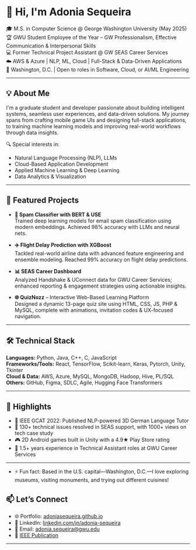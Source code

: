 # 👋 Hi, I'm Adonia Sequeira

🎓 M.S. in Computer Science @ George Washington University (May 2025)  
🏆 GWU Student Employee of the Year – GW Professionalism, Effective Communication & Interpersonal Skills  
💻 Former Technical Project Assistant @ GW SEAS Career Services  
☁️ AWS & Azure | NLP, ML, Cloud | Full-Stack & Data-Driven Applications  
📍 Washington, D.C. | Open to roles in Software, Cloud, or AI/ML Engineering

---

## 💡 About Me

I'm a graduate student and developer passionate about building intelligent systems, seamless user experiences, and data-driven solutions. My journey spans from crafting mobile game UIs and designing full-stack applications, to training machine learning models and improving real-world workflows through data insights.

🔍 Special interests in:
- Natural Language Processing (NLP), LLMs
- Cloud-Based Application Development
- Applied Machine Learning & Deep Learning
- Data Analytics & Visualization

---

## 🚀 Featured Projects

- **📧 Spam Classifier with BERT & USE**  
  Trained deep learning models for email spam classification using modern embeddings. Achieved 98% accuracy with LLMs and neural nets.

- **✈️ Flight Delay Prediction with XGBoost**  
  Tackled real-world airline data with advanced feature engineering and ensemble modeling. Reached 99% accuracy on flight delay predictions.

- **📊 SEAS Career Dashboard**  
  Analyzed Handshake & UConnect data for GWU Career Services; enhanced reporting & engagement strategies using actionable insights.

- **🌐 QuizNozz** – Interactive Web-Based Learning Platform  
  Designed a dynamic 13-page quiz site using HTML, CSS, JS, PHP & MySQL, complete with animations, invitation codes & UX-focused navigation.

---

## 🛠️ Technical Stack

**Languages:** Python, Java, C++, C, JavaScript  
**Frameworks/Tools:** React, TensorFlow, Scikit-learn, Keras, Pytorch, Unity, Tkinter  
**Cloud & Data:** AWS, Azure, MySQL, MongoDB, Hadoop, Hive, PL/SQL  
**Others:** GitHub, Figma, SDLC, Agile, Hugging Face Transformers

---

## 🏅 Highlights

- 📜 IEEE GCAT 2022: Published NLP-powered 3D German Language Tutor  
- 🧪 130+ technical issues resolved in SEAS support, with 1000+ views on tech case study  
- 🎮 2D Android games built in Unity with a 4.9★ Play Store rating  
- 💼 1.5+ years experience in Technical Assistant roles at GWU Career Services

---
- ⚡ Fun fact: Based in the U.S. capital—Washington, D.C.—I love exploring museums, visiting monuments, and trying out different cuisines!

## 📫 Let’s Connect

- 🌐 Portfolio: [adoniasequeira.github.io](https://adoniasequeira.github.io/Adonia_Sequeira.github.io/)  
- 🔗 LinkedIn: [linkedin.com/in/adonia-sequeira](https://www.linkedin.com/in/adonia-sequeira)  
- 📧 Email: adonia.sequeira@gwu.edu  
- 📄 [IEEE Publication](https://ieeexplore.ieee.org/document/9971979)

---
